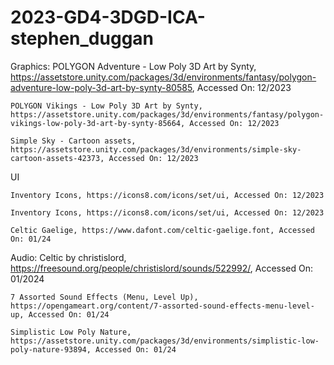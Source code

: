 # 2023-GD4-3DGD-ICA-stephen_duggan

Graphics:
	POLYGON Adventure - Low Poly 3D Art by Synty, https://assetstore.unity.com/packages/3d/environments/fantasy/polygon-adventure-low-poly-3d-art-by-synty-80585, Accessed On: 12/2023

	POLYGON Vikings - Low Poly 3D Art by Synty, https://assetstore.unity.com/packages/3d/environments/fantasy/polygon-vikings-low-poly-3d-art-by-synty-85664, Accessed On: 12/2023

	Simple Sky - Cartoon assets, https://assetstore.unity.com/packages/3d/environments/simple-sky-cartoon-assets-42373, Accessed On: 12/2023

UI

	Inventory Icons, https://icons8.com/icons/set/ui, Accessed On: 12/2023

	Inventory Icons, https://icons8.com/icons/set/ui, Accessed On: 12/2023
	
	Celtic Gaelige, https://www.dafont.com/celtic-gaelige.font, Accessed On: 01/24



Audio:
	Celtic by christislord, https://freesound.org/people/christislord/sounds/522992/, Accessed On: 01/2024

	7 Assorted Sound Effects (Menu, Level Up), https://opengameart.org/content/7-assorted-sound-effects-menu-level-up, Accessed On: 01/24

	Simplistic Low Poly Nature, https://assetstore.unity.com/packages/3d/environments/simplistic-low-poly-nature-93894, Accessed On: 01/24


